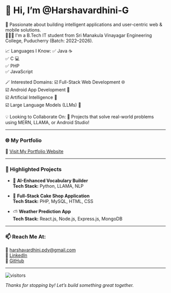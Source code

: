 # 👋 Hi, I’m @Harshavardhini-G

👀 Passionate about building intelligent applications and user-centric web & mobile solutions.  
👩🏻‍🎓 I'm a B.Tech IT student from Sri Manakula Vinayagar Engineering College, Puducherry (Batch: 2022–2026).

📈 Languages I Know:
✅ Java ☕  
✅ C 💻  
✅ PHP  
✅ JavaScript  

🪄 Interested Domains:
☑️ Full-Stack Web Development 🌐  
☑️ Android App Development 📱  
☑️ Artificial Intelligence 🤖  
☑️ Large Language Models (LLMs) 🧠  

💡 Looking to Collaborate On:
🚀 Projects that solve real-world problems using MERN, LLAMA, or Android Studio!

---

### 🌐 My Portfolio
🔗 [Visit My Portfolio Website](https://zippy-conkies-cbc810.netlify.app/)

---

### 📂 Highlighted Projects

- 🧠 **AI-Enhanced Vocabulary Builder**  
  **Tech Stack:** Python, LLAMA, NLP

- 🍰 **Full-Stack Cake Shop Application**  
  **Tech Stack:** PHP, MySQL, HTML, CSS

- ⛅ **Weather Prediction App**  
  **Tech Stack:** React.js, Node.js, Express.js, MongoDB

---

### 📫 Reach Me At:
📩 harshavardhini.pdy@gmail.com  
🔗 [LinkedIn](https://www.linkedin.com/in/harshavardhini1405)  
🐙 [GitHub](https://github.com/Harshavardhini-G)

---

![visitors](https://visitor-badge.laobi.icu/badge?page_id=Harshavardhini-G.Harshavardhini-G)

_Thanks for stopping by! Let’s build something great together._
